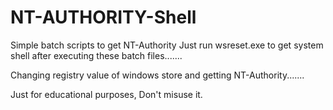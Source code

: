 # NT-AUTHORITY-Shell
Simple batch scripts to get NT-Authority 
Just run wsreset.exe to get system shell after executing these batch files.......

Changing registry value of windows store and getting NT-Authority.......

Just for educational purposes, Don't misuse it.

